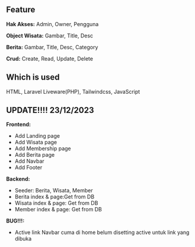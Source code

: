 ## Feature

**Hak Akses:** Admin, Owner, Pengguna

**Object Wisata:** Gambar, Title, Desc

**Berita:** Gambar, Title, Desc, Category

**Crud:** Create, Read, Update, Delete

## Which is used

HTML, Laravel Liveware(PHP), Tailwindcss, JavaScript

## UPDATE!!!! 23/12/2023

**Frontend:**

-   Add Landing page
-   Add Wisata page
-   Add Membership page
-   Add Berita page
-   Add Navbar
-   Add Footer

**Backend:**

-   Seeder: Berita, Wisata, Member
-   Berita index & page:Get from DB
-   Wisata index & page: Get from DB
-   Member index & page: Get from DB

**BUG!!!:**
- Active link Navbar cuma di home belum disetting active untuk link yang dibuka
